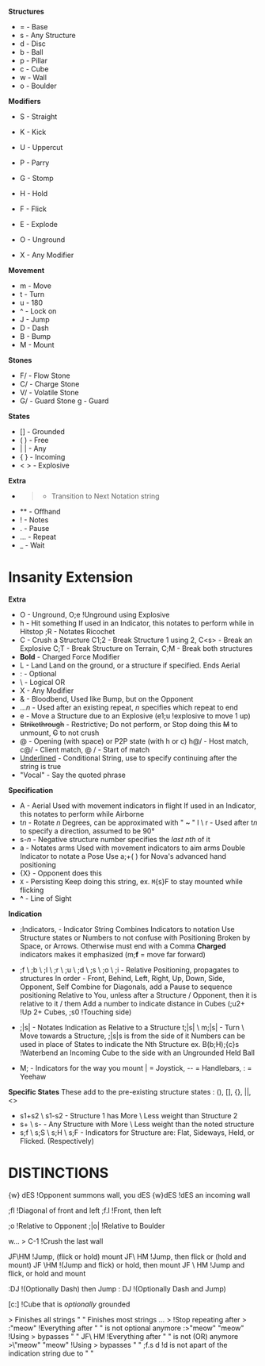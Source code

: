 **Structures**
- = - Base
- s - Any Structure
- d - Disc
- b - Ball
- p - Pillar
- c - Cube
- w - Wall
- o - Boulder

**Modifiers**
- S - Straight
- K - Kick
- U - Uppercut
- P - Parry
- G - Stomp
- H - Hold
- F - Flick
- E - Explode
  
- O - Unground
- X - Any Modifier

**Movement**
- m - Move
- t - Turn
- u - 180
- ^ - Lock on
- J - Jump
- D - Dash
- B - Bump
- M - Mount

**Stones**
 - F/ - Flow Stone
 - C/ - Charge Stone
 - V/ - Volatile Stone
 - G/ - Guard Stone
   g - Guard

**States**
- [] - Grounded
- ( ) - Free
- |  | - Any
- { } - Incoming
- < > - Explosive

**Extra**
- > - Transition to Next Notation string
- ** - Offhand
- ! - Notes
- . - Pause
- ... - Repeat
- _ - Wait



# Insanity Extension

**Extra**
- O - Unground,   O;e !Unground using Explosive
- h - Hit something
  If used in an Indicator, this notates to perform while in Hitstop
  ;R - Notates Ricochet
- C - Crush a Structure
  C1;2 - Break Structure 1 using 2, C\<s> - Break an Explosive
  C;T - Break Structure on Terrain, C;M - Break both structures
- **Bold** - Charged Force Modifier
- L - Land
  Land on the ground, or a structure if specified. Ends Aerial
- : - Optional
- \\ - Logical OR
- X - Any Modifier
- & - Bloodbend, Used like Bump, but on the Opponent
- ...*n* - Used after an existing repeat, *n* specifies which repeat to end
- e - Move a Structure due to an Explosive (e1;u !explosive to move 1 up)
- ~~Strikethrough~~ - Restrictive; Do not perform, or Stop doing this
  ~~M~~ to unmount, ~~C~~ to not crush
- @ - Opening (with space) or P2P state (with h or c)
  h@/ - Host match,  c@/ - Client match,  @ / - Start of match
- <u>Underlined</u> - Conditional String, use to specify continuing after the string is true
- "Vocal" - Say the quoted phrase

**Specification**
- A - Aerial
  Used with movement indicators in flight
  If used in an Indicator, this notates to perform while Airborne
- t*n* - Rotate *n* Degrees, can be approximated with " ~ "
  l \\ r - Used after t*n* to specify a direction, assumed to be 90°
- s-*n* - Negative structure number specifies the *last nth* of it
- a - Notates arms
  Used with movement indicators to aim arms
  Double Indicator to notate a Pose
  Use a;+(  ) for Nova's advanced hand positioning
- {X} - Opponent does this
- `X` - Persisting
  Keep doing this string, ex. `M`{s}F to stay mounted while flicking
- **^** - Line of Sight

**Indication**
- ;Indicators, - Indicator String
  Combines Indicators to notation
  Use Structure states or Numbers to not confuse with Positioning
  Broken by Space, or Arrows. Otherwise must end with a Comma
  **Charged** indicators makes it emphasized (m;**f** = move far forward)
  
- ;f \\ ;b \\ ;l \\ ;r \\ ;u \\ ;d \\ ;s \\ ;o \\ ;i - Relative Positioning, propagates to structures
  In order - Front, Behind, Left, Right, Up, Down, Side, Opponent, Self
  Combine for Diagonals, add a Pause to sequence positioning
  Relative to You, unless after a Structure / Opponent, then it is relative to it / them
  Add a number to indicate distance in Cubes (;u2+ !Up 2+ Cubes, ;s0 !Touching side)
  
- ;|s| - Notates Indication as Relative to a Structure
  t;|s| \\ m;|s| - Turn \\ Move towards a Structure, ;|s|s is from the side of it
  Numbers can be used in place of States to indicate the Nth Structure
  ex. B(b;H);{c}s !Waterbend an Incoming Cube to the side with an Ungrounded Held Ball
  
- M; - Indicators for the way you mount
  | = Joystick, -- = Handlebars, : = Yeehaw

**Specific States**
  These add to the pre-existing structure states : (), [], {}, ||, <>
- s1+s2 \\ s1-s2 - Structure 1 has More \\ Less weight than Structure 2
- s+ \\ s-   - Any Structure with More \\ Less weight than the noted structure
- s;f \\ s;S \\ s;H \\ s;F - Indicators for Structure are:
  Flat, Sideways, Held, or Flicked. (Respectively)


# DISTINCTIONS
{w} dES !Opponent summons wall, you dES
{w}dES !dES an incoming wall

;fl !Diagonal of front and left
;f.l !Front, then left

;o !Relative to Opponent
;|o| !Relative to Boulder

w... > C-1 !Crush the last wall

JF\HM !Jump, (flick or hold) mount
JF\ HM !Jump, then flick or (hold and mount)
JF \HM !(Jump and flick) or hold, then mount
JF \ HM !Jump and flick, or hold and mount

:DJ !(Optionally Dash) then Jump
: DJ !(Optionally Dash and Jump)

[c:] !Cube that is *optionally* grounded

\> Finishes all strings
" " Finishes most strings
... > !Stop repeating after >
:"meow" !Everything after " " is not optional anymore
:>"meow" "meow" !Using > bypasses " "
JF\ HM   !Everything after " " is not (OR) anymore
\>\\"meow" "meow" !Using > bypasses " "
;f.s d !d is not apart of the indication string due to " "